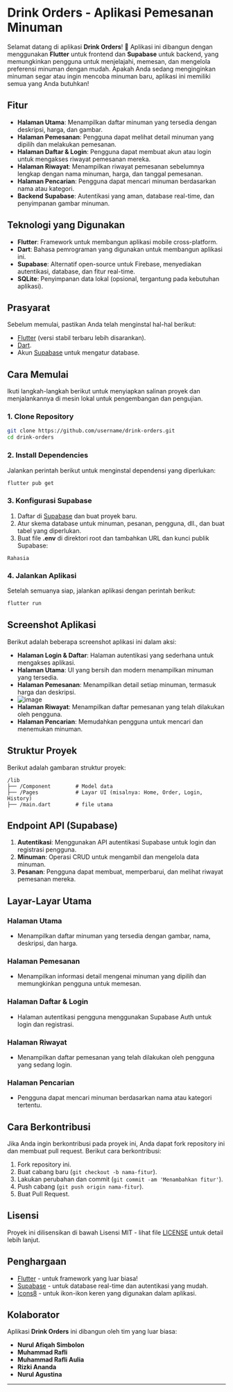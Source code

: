 # Drink Orders - Aplikasi Pemesanan Minuman

Selamat datang di aplikasi **Drink Orders**! 🍹 Aplikasi ini dibangun dengan menggunakan **Flutter** untuk frontend dan **Supabase** untuk backend, yang memungkinkan pengguna untuk menjelajahi, memesan, dan mengelola preferensi minuman dengan mudah. Apakah Anda sedang menginginkan minuman segar atau ingin mencoba minuman baru, aplikasi ini memiliki semua yang Anda butuhkan!

## Fitur

- **Halaman Utama**: Menampilkan daftar minuman yang tersedia dengan deskripsi, harga, dan gambar.
- **Halaman Pemesanan**: Pengguna dapat melihat detail minuman yang dipilih dan melakukan pemesanan.
- **Halaman Daftar & Login**: Pengguna dapat membuat akun atau login untuk mengakses riwayat pemesanan mereka.
- **Halaman Riwayat**: Menampilkan riwayat pemesanan sebelumnya lengkap dengan nama minuman, harga, dan tanggal pemesanan.
- **Halaman Pencarian**: Pengguna dapat mencari minuman berdasarkan nama atau kategori.
- **Backend Supabase**: Autentikasi yang aman, database real-time, dan penyimpanan gambar minuman.

## Teknologi yang Digunakan

- **Flutter**: Framework untuk membangun aplikasi mobile cross-platform.
- **Dart**: Bahasa pemrograman yang digunakan untuk membangun aplikasi ini.
- **Supabase**: Alternatif open-source untuk Firebase, menyediakan autentikasi, database, dan fitur real-time.
- **SQLite**: Penyimpanan data lokal (opsional, tergantung pada kebutuhan aplikasi).

## Prasyarat

Sebelum memulai, pastikan Anda telah menginstal hal-hal berikut:

- [Flutter](https://flutter.dev/docs/get-started/install) (versi stabil terbaru lebih disarankan).
- [Dart](https://dart.dev/get-dart).
- Akun [Supabase](https://supabase.com/) untuk mengatur database.

## Cara Memulai

Ikuti langkah-langkah berikut untuk menyiapkan salinan proyek dan menjalankannya di mesin lokal untuk pengembangan dan pengujian.

### 1. Clone Repository

```bash
git clone https://github.com/username/drink-orders.git
cd drink-orders
```

### 2. Install Dependencies

Jalankan perintah berikut untuk menginstal dependensi yang diperlukan:

```bash
flutter pub get
```

### 3. Konfigurasi Supabase

1. Daftar di [Supabase](https://supabase.com/) dan buat proyek baru.
2. Atur skema database untuk minuman, pesanan, pengguna, dll., dan buat tabel yang diperlukan.
3. Buat file **.env** di direktori root dan tambahkan URL dan kunci publik Supabase:

```env
Rahasia
```

### 4. Jalankan Aplikasi

Setelah semuanya siap, jalankan aplikasi dengan perintah berikut:

```bash
flutter run
```

## Screenshot Aplikasi

Berikut adalah beberapa screenshot aplikasi ini dalam aksi:
- **Halaman Login & Daftar**: Halaman autentikasi yang sederhana untuk mengakses aplikasi.
- **Halaman Utama**: UI yang bersih dan modern menampilkan minuman yang tersedia.
- **Halaman Pemesanan**: Menampilkan detail setiap minuman, termasuk harga dan deskripsi.
- ![image](https://github.com/user-attachments/assets/d7e921be-4353-4aec-9023-14286561484e)
- **Halaman Riwayat**: Menampilkan daftar pemesanan yang telah dilakukan oleh pengguna.
- **Halaman Pencarian**: Memudahkan pengguna untuk mencari dan menemukan minuman.

## Struktur Proyek

Berikut adalah gambaran struktur proyek:

```
/lib
├── /Component        # Model data
├── /Pages            # Layar UI (misalnya: Home, Order, Login, History)
├── /main.dart        # file utama
```

## Endpoint API (Supabase)

1. **Autentikasi**: Menggunakan API autentikasi Supabase untuk login dan registrasi pengguna.
2. **Minuman**: Operasi CRUD untuk mengambil dan mengelola data minuman.
3. **Pesanan**: Pengguna dapat membuat, memperbarui, dan melihat riwayat pemesanan mereka.

## Layar-Layar Utama

### Halaman Utama
- Menampilkan daftar minuman yang tersedia dengan gambar, nama, deskripsi, dan harga.

### Halaman Pemesanan
- Menampilkan informasi detail mengenai minuman yang dipilih dan memungkinkan pengguna untuk memesan.

### Halaman Daftar & Login
- Halaman autentikasi pengguna menggunakan Supabase Auth untuk login dan registrasi.

### Halaman Riwayat
- Menampilkan daftar pemesanan yang telah dilakukan oleh pengguna yang sedang login.

### Halaman Pencarian
- Pengguna dapat mencari minuman berdasarkan nama atau kategori tertentu.

## Cara Berkontribusi

Jika Anda ingin berkontribusi pada proyek ini, Anda dapat fork repository ini dan membuat pull request. Berikut cara berkontribusi:

1. Fork repository ini.
2. Buat cabang baru (`git checkout -b nama-fitur`).
3. Lakukan perubahan dan commit (`git commit -am 'Menambahkan fitur'`).
4. Push cabang (`git push origin nama-fitur`).
5. Buat Pull Request.

## Lisensi

Proyek ini dilisensikan di bawah Lisensi MIT - lihat file [LICENSE](LICENSE) untuk detail lebih lanjut.

## Penghargaan

- [Flutter](https://flutter.dev) - untuk framework yang luar biasa!
- [Supabase](https://supabase.com) - untuk database real-time dan autentikasi yang mudah.
- [Icons8](https://icons8.com) - untuk ikon-ikon keren yang digunakan dalam aplikasi.

## Kolaborator

Aplikasi **Drink Orders** ini dibangun oleh tim yang luar biasa:

- **Nurul Afiqah Simbolon**
- **Muhammad Rafli**
- **Muhammad Rafli Aulia**
- **Rizki Ananda**
- **Nurul Agustina**

---

